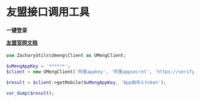 # 友盟接口调用工具

#### 一键登录  <p><a href="https://developer.umeng.com/docs/143070/detail/144783">友盟官网文档</a></p>
```php
use ZacharyUtils\Umeng\Client as UMengClient;

$uMengAppKey = '******';
$client = new UMengClient('阿里appkey', '阿里appsecret', 'https://verify5.market.alicloudapi.com');

$result = $client->getMobile($uMengAppKey, 'App端传入token');

var_dump($result);

```